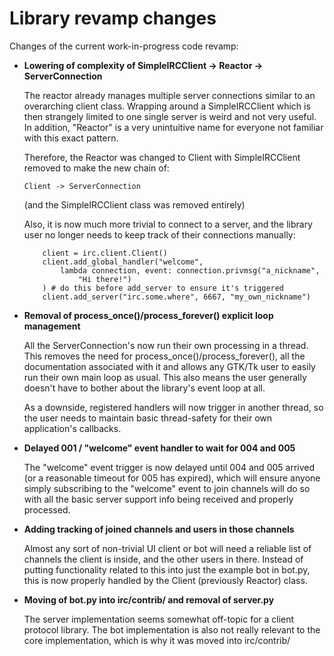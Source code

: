 
# Library revamp changes

Changes of the current work-in-progress code revamp:

  * **Lowering of complexity of SimpleIRCClient -> Reactor -> ServerConnection**
    
    The reactor already manages multiple server connections similar to an
    overarching client class. Wrapping around a SimpleIRCClient which is then
    strangely limited to one single server is weird and not very useful.
    In addition, "Reactor" is a very unintuitive name for everyone not
    familiar with this exact pattern.

    Therefore, the Reactor was changed to Client with SimpleIRCClient removed
    to make the new chain of:

    ```Client -> ServerConnection```

    (and the SimpleIRCClient class was removed entirely)

    Also, it is now much more trivial to connect to a server, and the library
    user no longer needs to keep track of their connections manually:

    ```
        client = irc.client.Client()
        client.add_global_handler("welcome",
            lambda connection, event: connection.privmsg("a_nickname",
                "Hi there!")
        ) # do this before add_server to ensure it's triggered
        client.add_server("irc.some.where", 6667, "my_own_nickname")
    ```

  * **Removal of process_once()/process_forever() explicit loop management**

    All the ServerConnection's now run their own processing in a thread. This
    removes the need for process_once()/process_forever(), all the
    documentation associated with it and allows any GTK/Tk user to easily run
    their own main loop as usual. This also means the user generally doesn't
    have to bother about the library's event loop at all.

    As a downside, registered handlers will now trigger in another thread, so
    the user needs to maintain basic thread-safety for their own application's
    callbacks.

  * **Delayed 001 / "welcome" event handler to wait for 004 and 005**

    The "welcome" event trigger is now delayed until 004 and 005 arrived (or
    a reasonable timeout for 005 has expired), which will ensure anyone simply
    subscribing to the "welcome" event to join channels will do so with all
    the basic server support info being received and properly processed.

  * **Adding tracking of joined channels and users in those channels**

    Almost any sort of non-trivial UI client or bot will need a reliable list
    of channels the client is inside, and the other users in there. Instead of
    putting functionality related to this into just the example bot in bot.py,
    this is now properly handled by the Client (previously Reactor) class.

  * **Moving of bot.py into irc/contrib/ and removal of server.py**

    The server implementation seems somewhat off-topic for a client protocol
    library. The bot implementation is also not really relevant to the core
    implementation, which is why it was moved into irc/contrib/


